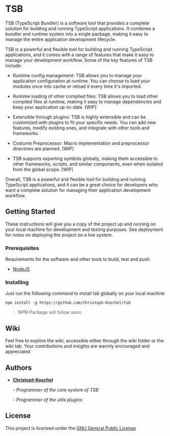 # TSB

TSB (TypeScript Bundler) is a software tool that provides a complete solution for building and
running TypeScript applications. It combines a bundler and runtime system into a single package, making it easy to
manage the entire application development lifecycle.

TSB is a powerful and flexible tool for building and running TypeScript
applications, and it comes with a range of features that make it easy to manage your development workflow. Some of the
key features of TSB include:

- Runtime config management: TSB allows you to manage your application configuration at runtime. You can choose to load
  your modules once into cache or reload it every time it's imported.

- Runtime loading of other compiled files: TSB allows you to load other compiled files at runtime, making it easy to
  manage dependencies and keep your application up-to-date. [WIP]

- Extensible through plugins: TSB is highly extensible and can be customized with plugins to fit your specific needs.
  You can add new features, modify existing ones, and integrate with other tools and frameworks.

- Costume Preprocessor: Macro implementation and preprocessor directives are planned. [WIP]

- TSB supports exporting symbols globally, making them accessible to other frameworks, scripts, and similar components,
  even when isolated from the global scope. [WIP]

Overall, TSB is a powerful and flexible tool for building and running TypeScript applications, and it can be a great
choice for developers who want a complete solution for managing their application development workflow.

## Getting Started

These instructions will give you a copy of the project up and running on
your local machine for development and testing purposes. See deployment
for notes on deploying the project on a live system.

### Prerequisites

Requirements for the software and other tools to build, test and push

- [NodeJS](https://nodejs.org/en)

### Installing

Just run the following command to install tsb globally on your local machine

```shell
npm install -g https://github.com/Christoph-Koschel/tsb
```

> NPM Package will follow soon.

## Wiki

Feel free to explore the wiki, accessible either through the wiki folder or the wiki tab. Your contributions and
insights are warmly encouraged and appreciated

## Authors

- **[Christoph Koschel](https://github.com/Christoph-Koschel)**

  &#45; *Programmer of the core system of TSB*

  &#45; *Programmer of the utils plugins*

## License

This project is licensed under the [GNU General Public License](LICENSE)